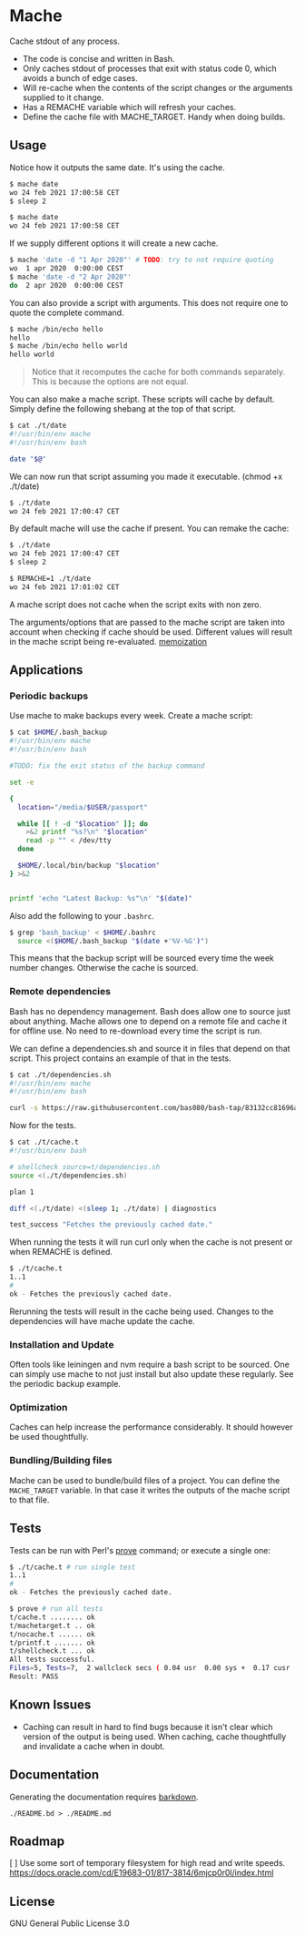 # Mache

Cache stdout of any process.

- The code is concise and written in Bash.
- Only caches stdout of processes that exit with status code 0, which avoids
  a bunch of edge cases.
- Will re-cache when the contents of the script changes or the arguments
  supplied to it change.
- Has a REMACHE variable which will refresh your caches.
- Define the cache file with MACHE_TARGET. Handy when doing builds.

## Usage

Notice how it outputs the same date. It's using the cache.

```bash
$ mache date
wo 24 feb 2021 17:00:58 CET
$ sleep 2

$ mache date
wo 24 feb 2021 17:00:58 CET
```

If we supply different options it will create a new cache.

```bash
$ mache 'date -d "1 Apr 2020"' # TODO: try to not require quoting
wo  1 apr 2020  0:00:00 CEST
$ mache 'date -d "2 Apr 2020"'
do  2 apr 2020  0:00:00 CEST
```

You can also provide a script with arguments. This does not require one to
quote the complete command.

```bash
$ mache /bin/echo hello
hello
$ mache /bin/echo hello world
hello world
```

> Notice that it recomputes the cache for both commands separately. This is
> because the options are not equal.

You can also make a mache script. These scripts will cache by default. Simply
define the following shebang at the top of that script.

```bash
$ cat ./t/date
#!/usr/bin/env mache
#!/usr/bin/env bash

date "$@"
```

We can now run that script assuming you made it executable. (chmod +x ./t/date)

```bash
$ ./t/date
wo 24 feb 2021 17:00:47 CET
```

By default mache will use the cache if present. You can remake the cache:

```bash
$ ./t/date
wo 24 feb 2021 17:00:47 CET
$ sleep 2

$ REMACHE=1 ./t/date
wo 24 feb 2021 17:01:02 CET
```

A mache script does not cache when the script exits with non zero.

The arguments/options that are passed to the mache script are taken into
account when checking if cache should be used. Different values will result in
the mache script being re-evaluated. [memoization][3]

## Applications

### Periodic backups

Use mache to make backups every week.
Create a mache script:

```bash
$ cat $HOME/.bash_backup
#!/usr/bin/env mache
#!/usr/bin/env bash

#TODO: fix the exit status of the backup command

set -e

{
  location="/media/$USER/passport"

  while [[ ! -d "$location" ]]; do
    >&2 printf "%s?\n" "$location"
    read -p "" < /dev/tty
  done

  $HOME/.local/bin/backup "$location"
} >&2


printf 'echo "Latest Backup: %s"\n' "$(date)"
```

Also add the following to your `.bashrc`.

```bash
$ grep 'bash_backup' < $HOME/.bashrc
  source <($HOME/.bash_backup "$(date +'%V-%G')")
```

This means that the backup script will be sourced every time the week number
changes. Otherwise the cache is sourced.

### Remote dependencies

Bash has no dependency management. Bash does allow one to source just about
anything. Mache allows one to depend on a remote file and cache it for offline
use. No need to re-download every time the script is run.

We can define a dependencies.sh and source it in files that depend on that
script. This project contains an example of that in the tests.

```bash
$ cat ./t/dependencies.sh
#!/usr/bin/env mache
#!/usr/bin/env bash

curl -s https://raw.githubusercontent.com/bas080/bash-tap/83132cc81696a49f4e4c66b126a63bcba0633018/bash-tap
```

Now for the tests.

```bash
$ cat ./t/cache.t
#!/usr/bin/env bash

# shellcheck source=t/dependencies.sh
source <(./t/dependencies.sh)

plan 1

diff <(./t/date) <(sleep 1; ./t/date) | diagnostics

test_success "Fetches the previously cached date."
```

When running the tests it will run curl only when the cache is not present or
when REMACHE is defined.

```bash
$ ./t/cache.t
1..1
# 
ok - Fetches the previously cached date.
```

Rerunning the tests will result in the cache being used. Changes to the
dependencies will have mache update the cache.

### Installation and Update

Often tools like leiningen and nvm require a bash script to be sourced. One can
simply use mache to not just install but also update these regularly. See the
periodic backup example.

### Optimization

Caches can help increase the performance considerably. It should however be
used thoughtfully.

### Bundling/Building files

Mache can be used to bundle/build files of a project. You can define the
`MACHE_TARGET` variable. In that case it writes the outputs of the mache script
to that file.

## Tests

Tests can be run with Perl's [prove][2] command; or execute a single one:

```bash
$ ./t/cache.t # run single test
1..1
# 
ok - Fetches the previously cached date.

$ prove # run all tests
t/cache.t ........ ok
t/machetarget.t .. ok
t/nocache.t ...... ok
t/printf.t ....... ok
t/shellcheck.t ... ok
All tests successful.
Files=5, Tests=7,  2 wallclock secs ( 0.04 usr  0.00 sys +  0.17 cusr  0.03 csys =  0.24 CPU)
Result: PASS
```

## Known Issues

- Caching can result in hard to find bugs because it isn't clear which version
  of the output is being used. When caching, cache thoughtfully and invalidate
  a cache when in doubt.

## Documentation

Generating the documentation requires [barkdown][4].

`./README.bd > ./README.md`

## Roadmap

[ ] Use some sort of temporary filesystem for high read and write speeds.
https://docs.oracle.com/cd/E19683-01/817-3814/6mjcp0r0l/index.html

## License

GNU General Public License 3.0

[1]:./t/date
[2]:https://perldoc.perl.org/prove.html
[3]:https://en.wikipedia.org/wiki/Memoization
[4]:https://github.com/bas080/barkdown
